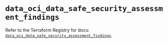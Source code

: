# `data_oci_data_safe_security_assessment_findings`

Refer to the Terraform Registry for docs: [`data_oci_data_safe_security_assessment_findings`](https://registry.terraform.io/providers/oracle/oci/6.18.0/docs/data-sources/data_safe_security_assessment_findings).
